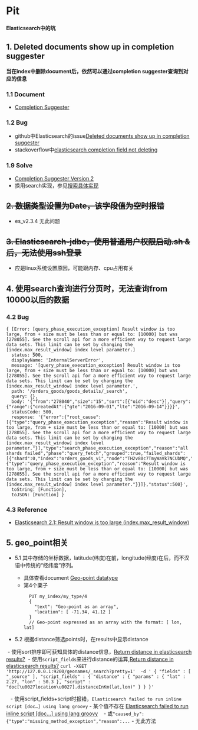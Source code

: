 
# Pit

**Elasticsearch中的坑**

## 1. Deleted documents show up in completion suggester
**当在index中删除document后，依然可以通过completion suggester查询到对应的信息**
### 1.1 Document
* [Completion Suggester](https://www.elastic.co/guide/en/elasticsearch/reference/current/search-suggesters-completion.html)

### 1.2 Bug
* github中Elasticsearch的issue[Deleted documents show up in completion suggester](https://github.com/elastic/elasticsearch/issues/7761)
* stackoverflow中[elasticsearch completion field not deleting](http://stackoverflow.com/questions/27074593/elasticsearch-completion-field-not-deleting)

### 1.9 Solve
* [Completion Suggester Version 2](https://github.com/elastic/elasticsearch/issues/8909)
* 换用search实现，参见[搜索具体实现](./search/readme.md)


## ~~2. 数据类型设置为Date，该字段值为空时报错~~
* es_v2.3.4 无此问题

## ~~3. Elasticsearch-jdbc，使用普通用户权限启动.sh &后，无法使用ssh登录~~
* 应是linux系统设置原因，可能跟内存、cpu占用有关

## 4. 使用search查询进行分页时，无法查询from 10000以后的数据

### 4.2 Bug
```
{ [Error: [query_phase_execution_exception] Result window is too large, from + size must be less than or equal to: [10000] but was [278055]. See the scroll api for a more efficient way to request large data sets. This limit can be set by changing the [index.max_result_window] index level parameter.]
  status: 500,
  displayName: 'InternalServerError',
  message: '[query_phase_execution_exception] Result window is too large, from + size must be less than or equal to: [10000] but was [278055]. See the scroll api for a more efficient way to request large data sets. This limit can be set by changing the [index.max_result_window] index level parameter.',
  path: '/orders_goods/goods_details/_search',
  query: {},
  body: '{"from":"278040","size":"15","sort":[{"oid":"desc"}],"query":{"range":{"createdAt":{"gte":"2016-09-01","lte":"2016-09-14"}}}}',
  statusCode: 500,
  response: '{"error":{"root_cause":[{"type":"query_phase_execution_exception","reason":"Result window is too large, from + size must be less than or equal to: [10000] but was [278055]. See the scroll api for a more efficient way to request large data sets. This limit can be set by changing the [index.max_result_window] index level parameter."}],"type":"search_phase_execution_exception","reason":"all shards failed","phase":"query_fetch","grouped":true,"failed_shards":[{"shard":0,"index":"orders_goods_v1","node":"TH2v80c7TmyWaVk7NCUbMQ","reason":{"type":"query_phase_execution_exception","reason":"Result window is too large, from + size must be less than or equal to: [10000] but was [278055]. See the scroll api for a more efficient way to request large data sets. This limit can be set by changing the [index.max_result_window] index level parameter."}}]},"status":500}',
  toString: [Function],
  toJSON: [Function] }
```
### 4.3 Reference
* [Elasticsearch 2.1: Result window is too large (index.max_result_window)](http://stackoverflow.com/questions/35206409/elasticsearch-2-1-result-window-is-too-large-index-max-result-window)

## 5. geo_point相关
- 5.1 其中存储的坐标数据，latitude(纬度)在前，longitude(经度)在后，而不汉语中传统的“经纬度”序列。

  - 具体查看document [Geo-point datatype](https://www.elastic.co/guide/en/elasticsearch/reference/current/geo-point.html)
  - 第4个栗子
    ```
      PUT my_index/my_type/4
      {
        "text": "Geo-point as an array",
        "location": [ -71.34, 41.12 ] 
      }
      // Geo-point expressed as an array with the format: [ lon, lat]
    ```
    
- 5.2 根据distance筛选points时，在results中显示distance
  
  - 使用sort排序即可获知具体的distance信息，[Return distance in elasticsearch results?](http://stackoverflow.com/a/25522956/3214134)
  - 使用`script_fields`来进行distance的运算,[Return distance in elasticsearch results?](http://stackoverflow.com/a/9309674/3214134)
    ```
        curl -XGET 'http://127.0.0.1:9200/geonames/_search?pretty=1'  -d '
      {
         "fields" : [ "_source" ],
         "script_fields" : {
            "distance" : {
               "params" : {
                  "lat" : 2.27,
                  "lon" : 50.3
               },
               "script" : "doc[\u0027location\u0027].distanceInKm(lat,lon)"
            }
         }
      }'
    ```
    
    - 使用script_fields+script时报错，`Elasticsearch failed to run inline script [doc…] using lang groovy`
      - 某个值不存在 [Elasticsearch failed to run inline script [doc…] using lang groovy](http://stackoverflow.com/a/37836674/3214134)
    - 或`"caused_by":{"type":"missing_method_exception","reason":...`
      - 无此方法 
